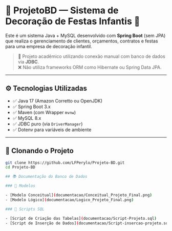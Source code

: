 # 🎉 ProjetoBD — Sistema de Decoração de Festas Infantis 🎈

Este é um sistema Java + MySQL desenvolvido com **Spring Boot** (sem JPA) que realiza o gerenciamento de clientes, orçamentos, contratos e festas para uma empresa de decoração infantil.

> 📌 Projeto acadêmico utilizando conexão manual com banco de dados via **JDBC**.  
> ❌ Não utiliza frameworks ORM como Hibernate ou Spring Data JPA.

---

## ⚙️ Tecnologias Utilizadas

- ✅ Java 17 (Amazon Corretto ou OpenJDK)
- ✅ Spring Boot 3.x
- ✅ Maven (com Wrapper `mvnw`)
- ✅ MySQL 8.x
- ✅ JDBC puro (via `DriverManager`)
- ✅ Dotenv para variáveis de ambiente

---

## 📁 Clonando o Projeto

```bash
git clone https://github.com/LFPerylo/Projeto-BD.git
cd Projeto-BD

## 📚 Documentação do Banco de Dados

### 🧠 Modelos

- [Modelo Conceitual](documentacao/Conceitual_Projeto_Final.png)
- [Modelo Lógico](documentacao/Logico_Projeto_Final.png)

### 📜 Scripts SQL

- [Script de Criação das Tabelas](documentacao/Script-Projeto.sql)
- [Script de Inserção de Dados](documentacao/Script-insercao-projeto.sql)
